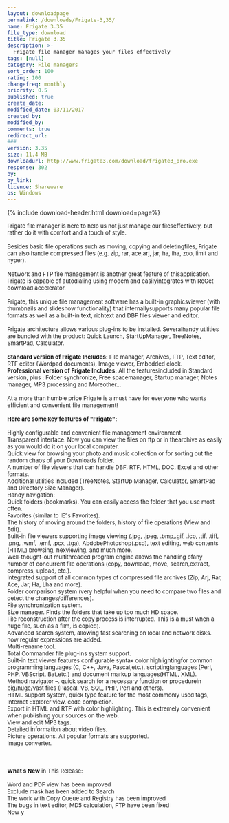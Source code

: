 ```yaml
---
layout: downloadpage
permalink: /downloads/Frigate-3,35/
name: Frigate 3.35
file_type: download
title: Frigate 3.35
description: >-
  Frigate file manager manages your files effectively
tags: [null]
category: File managers
sort_order: 100
rating: 100
changefreq: monthly
priority: 0.5
published: true
create_date: 
modified_date: 03/11/2017
created_by: 
modified_by: 
comments: true
redirect_url: 
### 
version: 3.35
size: 11.4 MB
downloadurl: http://www.frigate3.com/download/frigate3_pro.exe
response: 302
by: 
by_link: 
licence: Shareware
os: Windows
---
```


{% include download-header.html download=page%}

<p style="fix-download-text !important">
<p><font size="2">Frigate file manager is here to help us not just manage our fileseffectively, but rather do it with comfort and a touch of style.<br />
<br />
Besides basic file operations such as moving, copying and deletingfiles, Frigate can also handle compressed files (e.g. zip, rar, ace,arj, jar, ha, lha, zoo, limit and hyper). <br />
<br />
Network and FTP file management is another great feature of thisapplication. Frigate is capable of autodialing using modem and easilyintegrates with ReGet download accelerator.<br />
<br />
Frigate, this unique file management software has a built-in graphicsviewer (with thumbnails and slideshow functionality) that internallysupports many popular file formats as well as a built-in text, richtext and DBF files viewer and editor. <br />
<br />
Frigate architecture allows various plug-ins to be installed. Severalhandy utilities are bundled with the product: Quick Launch, StartUpManager, TreeNotes, SmartPad, Calculator.<br />
<br />
<strong>Standard version of Frigate Includes:</strong> File manager, Archives, FTP, Text editor, RTF editor (Wordpad documents), Image viewer, Embedded clock. <br />
<strong>Professional version of Frigate Includes:</strong> All the featuresincluded in Standard version, plus : Folder synchronize, Free spacemanager, Startup manager, Notes manager, MP3 processing and Moreother... <br />
<br />
At a more than humble price Frigate is a must have for everyone who wants efficient and convenient file management!<br />
<br />
<span><strong>Here are some key features of "Frigate":</strong></span><br />
<br />
Highly configurable and convenient file management environment. <br />
Transparent interface. Now you can view the files on ftp or in thearchive as easily as you would do it on your local computer. <br />
Quick view for browsing your photo and music collection or for sorting out the random chaos of your Downloads folder. <br />
A number of file viewers that can handle DBF, RTF, HTML, DOC, Excel and other formats. <br />
Additional utilities included (TreeNotes, StartUp Manager, Calculator, SmartPad and Directory Size Manager). <br />
Handy navigation: <br />
Quick folders (bookmarks). You can easily access the folder that you use most often. <br />
Favorites (similar to IE’.s Favorites). <br />
The history of moving around the folders, history of file operations (View and Edit). <br />
Built-in file viewers supporting image viewing (.jpg, .jpeg, .bmp,.gif, .ico, .tif, .tiff, .png, .wmf, .emf, .pcx, .tga), AbdobePhotoshop(.psd), text editing, web contents (HTML) browsing, hexviewing, and much more. <br />
Well-thought-out multithreaded program engine allows the handling ofany number of concurrent file operations (copy, download, move, search,extract, compress, upload, etc.). <br />
Integrated support of all common types of compressed file archives (Zip, Arj, Rar, Ace, Jar, Ha, Lha and more). <br />
Folder comparison system (very helpful when you need to compare two files and detect the changes/differences). <br />
File synchronization system. <br />
Size manager. Finds the folders that take up too much HD space. <br />
File reconstruction after the copy process is interrupted. This is a must when a huge file, such as a film, is copied). <br />
Advanced search system, allowing fast searching on local and network disks. now regular expressions are added. <br />
Multi-rename tool. <br />
Total Commander file plug-ins system support. <br />
Built-in text viewer features configurable syntax color highlightingfor common programming languages (C, C++, Java, Pascal,etc.), scriptinglanguages (Perl, PHP, VBScript, Bat,etc.) and document markup languages(HTML, XML). <br />
Method navigator –. quick search for a necessary function or procedurein big/huge/vast files (Pascal, VB, SQL, PHP, Perl and others). <br />
HTML support system, quick type feature for the most commonly used tags, Internet Explorer view, code completion. <br />
Export in HTML and RTF with color highlighting. This is extremely convenient when publishing your sources on the web.<br />
View and edit MP3 tags. <br />
Detailed information about video files. <br />
Picture operations. All popular formats are supported. <br />
Image converter. <!-- google_ad_section_end --></font></p>
<div class="celltext_big"><br />
<br />
<font size="2"><strong>What s New</strong> in This Release:<br />
<br />
Word and PDF view has been improved<br />
Exclude mask has been added to Search<br />
The work with Copy Queue and Registry has been improved<br />
The bugs in text editor, MD5 calculation, FTP have been fixed<br />
Now y</font></div></p>
